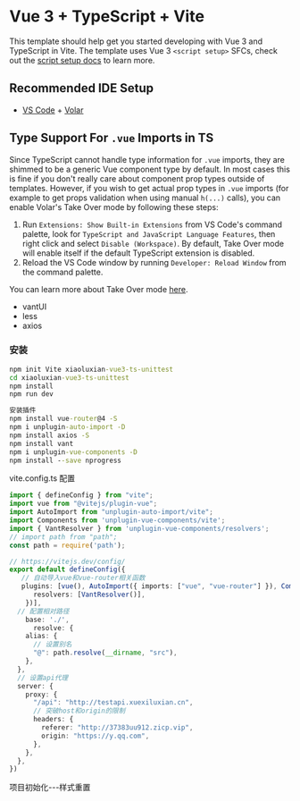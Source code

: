 # Vue 3 + TypeScript + Vite

This template should help get you started developing with Vue 3 and TypeScript in Vite. The template uses Vue 3 `<script setup>` SFCs, check out the [script setup docs](https://v3.vuejs.org/api/sfc-script-setup.html#sfc-script-setup) to learn more.

## Recommended IDE Setup

- [VS Code](https://code.visualstudio.com/) + [Volar](https://marketplace.visualstudio.com/items?itemName=Vue.volar)

## Type Support For `.vue` Imports in TS

Since TypeScript cannot handle type information for `.vue` imports, they are shimmed to be a generic Vue component type by default. In most cases this is fine if you don't really care about component prop types outside of templates. However, if you wish to get actual prop types in `.vue` imports (for example to get props validation when using manual `h(...)` calls), you can enable Volar's Take Over mode by following these steps:

1. Run `Extensions: Show Built-in Extensions` from VS Code's command palette, look for `TypeScript and JavaScript Language Features`, then right click and select `Disable (Workspace)`. By default, Take Over mode will enable itself if the default TypeScript extension is disabled.
2. Reload the VS Code window by running `Developer: Reload Window` from the command palette.

You can learn more about Take Over mode [here](https://github.com/johnsoncodehk/volar/discussions/471).

- vantUI
- less 
- axios

### 安装
```cmd 
npm init Vite xiaoluxian-vue3-ts-unittest
cd xiaoluxian-vue3-ts-unittest
npm install
npm run dev

安装插件
npm install vue-router@4 -S
npm i unplugin-auto-import -D
npm install axios -S
npm install vant
npm i unplugin-vue-components -D
npm install --save nprogress
```

vite.config.ts 配置
```ts
import { defineConfig } from "vite";
import vue from "@vitejs/plugin-vue";
import AutoImport from "unplugin-auto-import/vite";
import Components from 'unplugin-vue-components/vite';
import { VantResolver } from 'unplugin-vue-components/resolvers';
// import path from "path";
const path = require('path');

// https://vitejs.dev/config/
export default defineConfig({
   // 自动导入vue和vue-router相关函数
   plugins: [vue(), AutoImport({ imports: ["vue", "vue-router"] }), Components({
      resolvers: [VantResolver()],
    })],
  // 配置相对路径
    base: './',
      resolve: {
    alias: {
      // 设置别名
      "@": path.resolve(__dirname, "src"),
    },
  },
  // 设置api代理
  server: {
    proxy: {
      "/api": "http://testapi.xuexiluxian.cn",
      // 突破host和origin的限制
      headers: {
        referer: "http://37383uu912.zicp.vip",
        origin: "https://y.qq.com",
      },
    },
  },
})

```
项目初始化---样式重置

